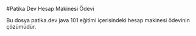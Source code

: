 #Patika Dev Hesap Makinesi Ödevi

Bu dosya patika.dev java 101 eğitimi içerisindeki hesap makinesi ödevinin çözümüdür.